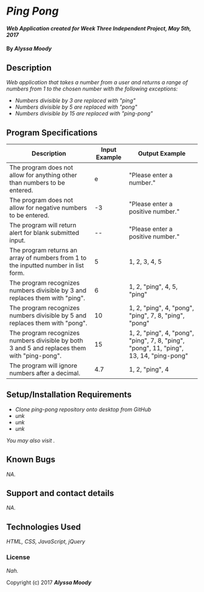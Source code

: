 # _Ping Pong_

#### _Web Application created for Week Three Independent Project, May 5th, 2017_

#### By _**Alyssa Moody**_

## Description

_Web application that takes a number from a user and returns a range of numbers from 1 to the chosen number with the following exceptions:_

* _Numbers divisible by 3 are replaced with "ping"_
* _Numbers divisible by 5 are replaced with "pong"_
* _Numbers divisible by 15 are replaced with "ping-pong"_

## Program Specifications

| Description  | Input Example | Output Example |
| ------------- | ------------- | ------------- |
| The program does not allow for anything other than numbers to be entered.  | e  | "Please enter a number."  |
| The program does not allow for negative numbers to be entered.  | -3  | "Please enter a positive number."  |
| The program will return alert for blank submitted input.  | --  | "Please enter a positive number."  |
| The program returns an array of numbers from 1 to the inputted number in list form.  | 5  | 1, 2, 3, 4, 5  |
| The program recognizes numbers divisible by 3 and replaces them with "ping".  | 6  | 1, 2, "ping", 4, 5, "ping"  |
| The program recognizes numbers divisible by 5 and replaces them with "pong".  | 10  | 1, 2, "ping", 4, "pong", "ping", 7, 8, "ping", "pong"  |
| The program recognizes numbers divisible by both 3 and 5 and replaces them with "ping-pong".  | 15  | 1, 2, "ping", 4, "pong", "ping", 7, 8, "ping", "pong", 11, "ping", 13, 14, "ping-pong"  |
| The program will ignore numbers after a decimal.  | 4.7  | 1, 2, "ping", 4  |


## Setup/Installation Requirements

* _Clone ping-pong repository onto desktop from GitHub_
* _unk_
* _unk_
* _unk_

_You may also visit ._


## Known Bugs

_NA._

## Support and contact details

_NA._

## Technologies Used

_HTML, CSS, JavaScript, jQuery_

### License

*Nah.*

Copyright (c) 2017 **_Alyssa Moody_**
